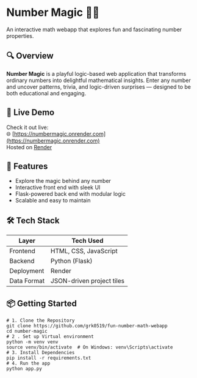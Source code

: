 # Number Magic 🧮✨  
An interactive math webapp that explores fun and fascinating number properties.

## 🔍 Overview  
**Number Magic** is a playful logic-based web application that transforms ordinary numbers into delightful mathematical insights. Enter any number and uncover patterns, trivia, and logic-driven surprises — designed to be both educational and engaging.

## 🚀 Live Demo  
Check it out live:  
🌐 [https://numbermagic.onrender.com](https://numbermagic.onrender.com)  
Hosted on [Render](https://render.com)

## 🧠 Features  
- Explore the magic behind any number  
- Interactive front end with sleek UI  
- Flask-powered back end with modular logic  
- Scalable and easy to maintain  

## 🛠️ Tech Stack  
| Layer        | Tech Used                     |
|--------------|-------------------------------|
| Frontend     | HTML, CSS, JavaScript         |
| Backend      | Python (Flask)                |
| Deployment   | Render                        |
| Data Format  | JSON-driven project tiles     |

## 📦 Getting Started  
```
# 1. Clone the Repository  
git clone https://github.com/grk0519/fun-number-math-webapp
cd number-magic
# 2 . Set up Virtual environment
python -m venv venv
source venv/bin/activate  # On Windows: venv\Scripts\activate
# 3. Install Dependencies 
pip install -r requirements.txt
# 4. Run the app
python app.py
